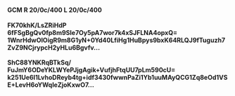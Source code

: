 #### GCM R 20/0c/400 L 20/0c/400
**FK70khK/LsZRiHdP**<br/>**6fFSgBgQv0fp8m9Sle7Oy5pA7wor7k4xSJFLNA4opxQ=**<br/>**1WnrHdwOIOigR9m8G1yN+0Yd40LfiHg1HuBpys9bxK64RLQJ9fTuguzh7ZvZ9NCjrypcH2yHLu6Bgvfv...**<br/><br/>
**ShC88YNKRqBTkSq/**<br/>**FuJmY6ODeYKLWYePJjgAgik+VufjhFtqUU7pLm590cU=**<br/>**k251Ue6I1LvhoDReyb4tg+idf3430fwwnPaZi1Yb1uuMAyQCG1Zq8eOd1VSE+LevH6oYWqIeZjoKxwO7...**